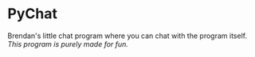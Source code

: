 # PyChat
Brendan's little chat program where you can chat with the program itself.
*This program is purely made for fun.*
